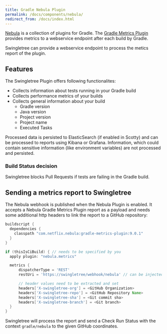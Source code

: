 ```yaml
---
title: Gradle Nebula Plugin
permalink: /docs/components/nebula/
redirect_from: /docs/index.html
---
```


[Nebula][nebula] is a collection of plugins for Gradle. The [Gradle Metrics Plugin][gradle-metrics] provides metrics to a webservice endpoint after each build by Gradle.

Swingletree can provide a webservice endpoint to process the metics report of the plugin.

## Features

The Swingletree Plugin offers following functionalites:

* Collects information about tests running in your Gradle build
* Collects performance metrics of your builds
* Collects general information about your build
  * Gradle version
  * Java version
  * Project version
  * Project name
  * Executed Tasks

Processed data is persisted to ElasticSearch (if enabled in Scotty) and can be processed to reports using Kibana or Grafana. Information, which could contain sensitive information (like environment variables) are not processed and persisted.

### Build Status decision

Swingletree blocks Pull Requests if tests are failing in the Gradle build.

## Sending a metrics report to Swingletree

The Nebula webhook is published when the Nebula Plugin is enabled.
It accepts a Nebula Gradle Metrics Plugin report as a payload and needs some additional http headers to link the report to a GitHub repository:

```groovy
buildscript {
  dependencies {
    classpath "com.netflix.nebula:gradle-metrics-plugin:9.0.1"
  }
}

if (thisIsCiBuild) { // needs to be specified by you
  apply plugin: "nebula.metrics"

  metrics {
      dispatcherType = 'REST'
      restUri = 'https://swingletree/webhook/nebula' // can be injected by CI server using properties or env vars

      // header values need to be extracted and set
      headers['X-swingletree-org'] = <GitHub Organization>
      headers['X-swingletree-repo'] = <GitHub Repository Name>
      headers['X-swingletree-sha'] = <Git commit sha>
      headers['X-swingletree-branch'] = <Git branch>
  }
}
```

Swingletree will process the report and send a Check Run Status with the context `gradle/nebula` to the given GitHub coordinates.


[nebula]: https://nebula-plugins.github.io/
[gradle-metrics]: https://github.com/nebula-plugins/gradle-metrics-plugin